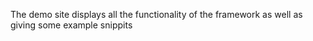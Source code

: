 The demo site displays all the functionality of the framework as well as giving some example snippits